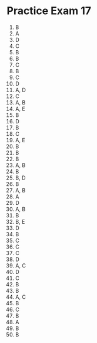 # Practice Exam 17

1. B
2. A
3. D
4. C
5. B
6. B
7. C
8. B
9. C
10. D
11. A, D
12. C
13. A, B
14. A, E
15. B
16. D
17. B
18. C
19. A, E
20. B
21. B
22. B
23. A, B
24. B
25. B, D
26. B
27. A, B
28. A
29. D
30. A, B
31. B
32. B, E
33. D
34. B
35. C
36. C
37. C
38. D
39. A, C
40. D
41. C
42. B
43. B
44. A, C
45. B
46. C
47. B
48. A
49. B
50. B
